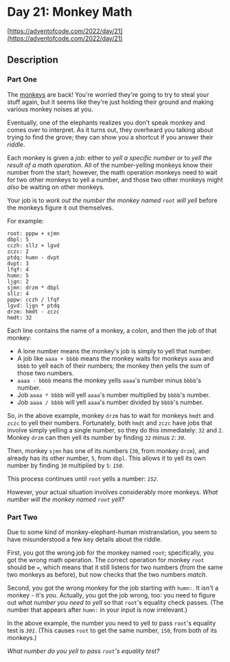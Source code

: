 # Day 21: Monkey Math

[https://adventofcode.com/2022/day/21](https://adventofcode.com/2022/day/21)

## Description

### Part One

The [monkeys](https://adventofcode.com/2022/day/11) are back! You're worried they're going to try to steal your stuff again, but it seems like they're just holding their ground and making various monkey noises at you.

Eventually, one of the elephants realizes you don't speak monkey and comes over to interpret. As it turns out, they overheard you talking about trying to find the grove; they can show you a shortcut if you answer their _riddle_.

Each monkey is given a _job_: either to _yell a specific number_ or to _yell the result of a math operation_. All of the number-yelling monkeys know their number from the start; however, the math operation monkeys need to wait for two other monkeys to yell a number, and those two other monkeys might _also_ be waiting on other monkeys.

Your job is to _work out the number the monkey named `root` will yell_ before the monkeys figure it out themselves.

For example:

    root: pppw + sjmn
    dbpl: 5
    cczh: sllz + lgvd
    zczc: 2
    ptdq: humn - dvpt
    dvpt: 3
    lfqf: 4
    humn: 5
    ljgn: 2
    sjmn: drzm * dbpl
    sllz: 4
    pppw: cczh / lfqf
    lgvd: ljgn * ptdq
    drzm: hmdt - zczc
    hmdt: 32
    

Each line contains the name of a monkey, a colon, and then the job of that monkey:

*   A lone number means the monkey's job is simply to yell that number.
*   A job like `aaaa + bbbb` means the monkey waits for monkeys `aaaa` and `bbbb` to yell each of their numbers; the monkey then yells the sum of those two numbers.
*   `aaaa - bbbb` means the monkey yells `aaaa`'s number minus `bbbb`'s number.
*   Job `aaaa * bbbb` will yell `aaaa`'s number multiplied by `bbbb`'s number.
*   Job `aaaa / bbbb` will yell `aaaa`'s number divided by `bbbb`'s number.

So, in the above example, monkey `drzm` has to wait for monkeys `hmdt` and `zczc` to yell their numbers. Fortunately, both `hmdt` and `zczc` have jobs that involve simply yelling a single number, so they do this immediately: `32` and `2`. Monkey `drzm` can then yell its number by finding `32` minus `2`: _`30`_.

Then, monkey `sjmn` has one of its numbers (`30`, from monkey `drzm`), and already has its other number, `5`, from `dbpl`. This allows it to yell its own number by finding `30` multiplied by `5`: _`150`_.

This process continues until `root` yells a number: _`152`_.

However, your actual situation involves <span title="Advent of Code 2022: Now With Considerably More Monkeys">considerably more monkeys</span>. _What number will the monkey named `root` yell?_

### Part Two

Due to some kind of monkey-elephant-human mistranslation, you seem to have misunderstood a few key details about the riddle.

First, you got the wrong job for the monkey named `root`; specifically, you got the wrong math operation. The correct operation for monkey `root` should be `=`, which means that it still listens for two numbers (from the same two monkeys as before), but now checks that the two numbers _match_.

Second, you got the wrong monkey for the job starting with `humn:`. It isn't a monkey - it's _you_. Actually, you got the job wrong, too: you need to figure out _what number you need to yell_ so that `root`'s equality check passes. (The number that appears after `humn:` in your input is now irrelevant.)

In the above example, the number you need to yell to pass `root`'s equality test is _`301`_. (This causes `root` to get the same number, `150`, from both of its monkeys.)

_What number do you yell to pass `root`'s equality test?_
